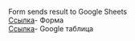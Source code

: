 Form sends result to Google Sheets<br>
<a href="https://aleksmoore.github.io/forms/">Ссылка</a>- Форма<br>
<a href="https://docs.google.com/spreadsheets/d/1UB39QXf3D8Ta_r425bD1zqyCcQpJzKZBHRsolYDJSA4/edit#gid=0">Ссылка</a>- Google таблица
